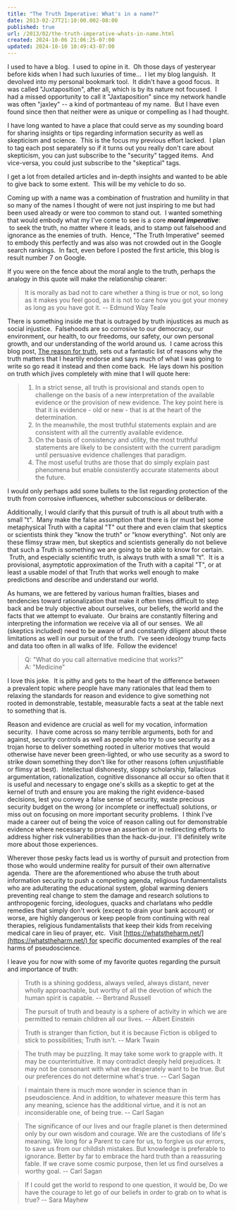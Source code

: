 ```yaml
---
title: "The Truth Imperative: What's in a name?"
date: 2013-02-27T21:10:00.002-08:00
published: true
url: /2013/02/the-truth-imperative-whats-in-name.html
created: 2024-10-06 21:06:25-07:00
updated: 2024-10-10 10:49:43-07:00
---
```


I used to have a blog.  I used to opine in it.  Oh those days of yesteryear before kids when I had such luxuries of time...  I let my blog languish.  It devolved into my personal bookmark tool.  It didn't have a good focus.  It was called "Juxtaposition", after all, which is by its nature not focused.  I had a missed opportunity to call it "Jaxtaposition" since my network handle was often "jaxley" -- a kind of portmanteau of my name.  But I have even found since then that neither were as unique or compelling as I had thought.  
  
I have long wanted to have a place that could serve as my sounding board for sharing insights or tips regarding information security as well as skepticism and science.  This is the focus my previous effort lacked.  I plan to tag each post separately so if it turns out you really don't care about skepticism, you can just subscribe to the "security" tagged items.  And vice-versa, you could just subscribe to the "skeptical" tags.  
  
I get a lot from detailed articles and in-depth insights and wanted to be able to give back to some extent.  This will be my vehicle to do so.  
  
Coming up with a name was a combination of frustration and humility in that so many of the names I thought of were not just inspiring to me but had been used already or were too common to stand out.  I wanted something that would embody what my I've come to see is a core _**moral imperative**_:  to seek the truth, no matter where it leads, and to stamp out falsehood and ignorance as the enemies of truth.  Hence, "The Truth Imperative" seemed to embody this perfectly and was also was not crowded out in the Google search rankings.  In fact, even before I posted the first article, this blog is result number 7 on Google.  
  
If you were on the fence about the moral angle to the truth, perhaps the analogy in this quote will make the relationship clearer:  

> It is morally as bad not to care whether a thing is true or not, so long as it makes you feel good, as it is not to care how you got your money as long as you have got it. -- Edmund Way Teale

There is something inside me that is outraged by truth injustices as much as social injustice.  Falsehoods are so corrosive to our democracy, our environment, our health, to our freedoms, our safety, our own personal growth, and our understanding of the world around us.  I came across this blog post, [The reason for truth](https://www.rogerdarlington.me.uk/truth.html), sets out a fantastic list of reasons why the truth matters that I heartily endorse and says much of what I was going to write so go read it instead and then come back.  He lays down his position on truth which jives completely with mine that I will quote here:  

> 1.  In a strict sense, all truth is provisional and stands open to challenge on the basis of a new interpretation of the available evidence or the provision of new evidence. The key point here is that it is evidence - old or new - that is at the heart of the determination.
> 2.  In the meanwhile, the most truthful statements explain and are consistent with all the currently available evidence.
> 3.  On the basis of consistency and utility, the most truthful statements are likely to be consistent with the current paradigm until persuasive evidence challenges that paradigm.
> 4.  The most useful truths are those that do simply explain past phenomena but enable consistently accurate statements about the future.

I would only perhaps add some bullets to the list regarding protection of the truth from corrosive influences, whether subconscious or deliberate.  
  
Additionally, I would clarify that this pursuit of truth is all about truth with a small "t".  Many make the false assumption that there is (or must be) some metaphysical Truth with a capital "T" out there and even claim that skeptics or scientists think they "know the truth" or "know everything".  Not only are these flimsy straw men, but skeptics and scientists generally do not believe that such a Truth is something we are going to be able to know for certain.  Truth, and especially scientific truth, is always truth with a small "t".  It is a provisional, asymptotic approximation of the Truth with a capital "T", or at least a usable model of that Truth that works well enough to make predictions and describe and understand our world.  
  
As humans, we are fettered by various human frailties, biases and tendencies toward rationalization that make it often times difficult to step back and be truly objective about ourselves, our beliefs, the world and the facts that we attempt to evaluate.  Our brains are constantly filtering and interpreting the information we receive via all of our senses.  We all (skeptics included) need to be aware of and constantly diligent about these limitations as well in our pursuit of the truth.  I've seen ideology trump facts and data too often in all walks of life.  Follow the evidence!  

> Q: "What do you call alternative medicine that works?"  
> A: "Medicine"

I love this joke.  It is pithy and gets to the heart of the difference between a prevalent topic where people have many rationales that lead them to relaxing the standards for reason and evidence to give something not rooted in demonstrable, testable, measurable facts a seat at the table next to something that is.  
  
Reason and evidence are crucial as well for my vocation, information security.  I have come across so many terrible arguments, both for and against, security controls as well as people who try to use security as a trojan horse to deliver something rooted in ulterior motives that would otherwise have never been green-lighted, or who use security as a sword to strike down something they don't like for other reasons (often unjustifiable or flimsy at best).  Intellectual dishonesty, sloppy scholarship, fallacious argumentation, rationalization, cognitive dissonance all occur so often that it is useful and necessary to engage one's skills as a skeptic to get at the kernel of truth and ensure you are making the right evidence-based decisions, lest you convey a false sense of security, waste precious security budget on the wrong (or incomplete or ineffectual) solutions, or miss out on focusing on more important security problems.  I think I've made a career out of being the voice of reason calling out for demonstrable evidence where necessary to prove an assertion or in redirecting efforts to address higher risk vulnerabilities than the hack-du-jour.  I'll definitely write more about those experiences.  
  
Wherever those pesky facts lead us is worthy of pursuit and protection from those who would undermine reality for pursuit of their own alternative agenda.  There are the aforementioned who abuse the truth about information security to push a competing agenda, religious fundamentalists who are adulterating the educational system, global warming deniers preventing real change to stem the damage and research solutions to anthropogenic forcing, ideologues, quacks and charlatans who peddle remedies that simply don't work (except to drain your bank account) or worse, are highly dangerous or keep people from continuing with real therapies, religious fundamentalists that keep their kids from receiving medical care in lieu of prayer, etc.  Visit [https://whatstheharm.net/](https://whatstheharm.net/) for specific documented examples of the real harms of pseudoscience.  
  
I leave you for now with some of my favorite quotes regarding the pursuit and importance of truth:  

> Truth is a shining goddess, always veiled, always distant, never wholly approachable, but worthy of all the devotion of which the human spirit is capable. -- Bertrand Russell

> The pursuit of truth and beauty is a sphere of activity in which we are permitted to remain children all our lives. -- Albert Einstein

> Truth is stranger than fiction, but it is because Fiction is obliged to stick to possibilities; Truth isn't. -- Mark Twain

> The truth may be puzzling. It may take some work to grapple with. It may be counterintuitive. It may contradict deeply held prejudices. It may not be consonant with what we desperately want to be true. But our preferences do not determine what's true. -- Carl Sagan

> I maintain there is much more wonder in science than in pseudoscience. And in addition, to whatever measure this term has any meaning, science has the additional virtue, and it is not an inconsiderable one, of being true. -- Carl Sagan

> The significance of our lives and our fragile planet is then determined only by our own wisdom and courage. We are the custodians of life's meaning. We long for a Parent to care for us, to forgive us our errors, to save us from our childish mistakes. But knowledge is preferable to ignorance. Better by far to embrace the hard truth than a reassuring fable. If we crave some cosmic purpose, then let us find ourselves a worthy goal. -- Carl Sagan

> If I could get the world to respond to one question, it would be, Do we have the courage to let go of our beliefs in order to grab on to what is true? -- Sara Mayhew
